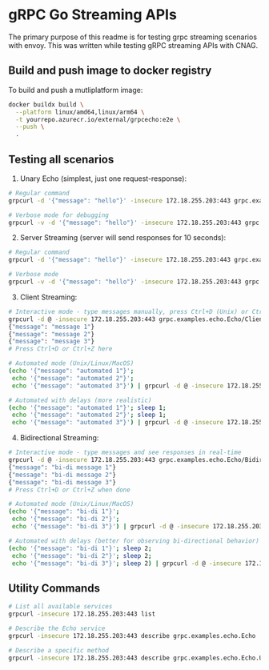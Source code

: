 # gRPC Go Streaming APIs

The primary purpose of this readme is for testing grpc streaming scenarios with envoy. This was written while testing gRPC streaming APIs with CNAG.

## Build and push image to docker registry

To build and push a mutliplatform image:

```bash
docker buildx build \
  --platform linux/amd64,linux/arm64 \
  -t yourrepo.azurecr.io/external/grpcecho:e2e \
  --push \
  .
```

## Testing all scenarios

1. Unary Echo (simplest, just one request-response):

```bash
# Regular command
grpcurl -d '{"message": "hello"}' -insecure 172.18.255.203:443 grpc.examples.echo.Echo/UnaryEcho

# Verbose mode for debugging
grpcurl -v -d '{"message": "hello"}' -insecure 172.18.255.203:443 grpc.examples.echo.Echo/UnaryEcho
```

2. Server Streaming (server will send responses for 10 seconds):

```bash
# Regular command
grpcurl -d '{"message": "hello"}' -insecure 172.18.255.203:443 grpc.examples.echo.Echo/ServerStreamingEcho

# Verbose mode
grpcurl -v -d '{"message": "hello"}' -insecure 172.18.255.203:443 grpc.examples.echo.Echo/ServerStreamingEcho
```

3. Client Streaming:

```bash
# Interactive mode - type messages manually, press Ctrl+D (Unix) or Ctrl+Z (Windows) when done
grpcurl -d @ -insecure 172.18.255.203:443 grpc.examples.echo.Echo/ClientStreamingEcho
{"message": "message 1"}
{"message": "message 2"}
{"message": "message 3"}
# Press Ctrl+D or Ctrl+Z here

# Automated mode (Unix/Linux/MacOS)
(echo '{"message": "automated 1"}'; 
 echo '{"message": "automated 2"}'; 
 echo '{"message": "automated 3"}') | grpcurl -d @ -insecure 172.18.255.203:443 grpc.examples.echo.Echo/ClientStreamingEcho

# Automated with delays (more realistic)
(echo '{"message": "automated 1"}'; sleep 1; 
 echo '{"message": "automated 2"}'; sleep 1; 
 echo '{"message": "automated 3"}') | grpcurl -d @ -insecure 172.18.255.203:443 grpc.examples.echo.Echo/ClientStreamingEcho
```

4. Bidirectional Streaming:

```bash
# Interactive mode - type messages and see responses in real-time
grpcurl -d @ -insecure 172.18.255.203:443 grpc.examples.echo.Echo/BidirectionalStreamingEcho
{"message": "bi-di message 1"}
{"message": "bi-di message 2"}
{"message": "bi-di message 3"}
# Press Ctrl+D or Ctrl+Z when done

# Automated mode (Unix/Linux/MacOS)
(echo '{"message": "bi-di 1"}'; 
 echo '{"message": "bi-di 2"}'; 
 echo '{"message": "bi-di 3"}') | grpcurl -d @ -insecure 172.18.255.203:443 grpc.examples.echo.Echo/BidirectionalStreamingEcho

# Automated with delays (better for observing bi-directional behavior)
(echo '{"message": "bi-di 1"}'; sleep 2; 
 echo '{"message": "bi-di 2"}'; sleep 2; 
 echo '{"message": "bi-di 3"}'; sleep 2) | grpcurl -d @ -insecure 172.18.255.203:443 grpc.examples.echo.Echo/BidirectionalStreamingEcho
```

## Utility Commands

```bash
# List all available services
grpcurl -insecure 172.18.255.203:443 list

# Describe the Echo service
grpcurl -insecure 172.18.255.203:443 describe grpc.examples.echo.Echo

# Describe a specific method
grpcurl -insecure 172.18.255.203:443 describe grpc.examples.echo.Echo.UnaryEcho
```

